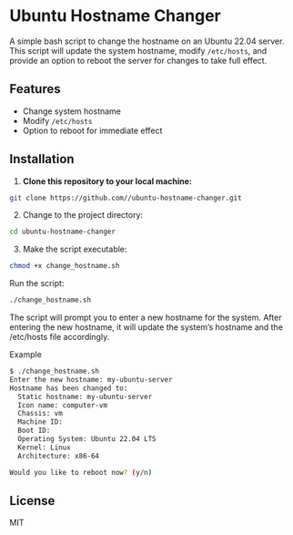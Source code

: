# Ubuntu Hostname Changer

A simple bash script to change the hostname on an Ubuntu 22.04 server. This script will update the system hostname, modify `/etc/hosts`, and provide an option to reboot the server for changes to take full effect.

## Features

- Change system hostname
- Modify `/etc/hosts`
- Option to reboot for immediate effect

## Installation

1. **Clone this repository to your local machine:**
   
```bash
git clone https://github.com//ubuntu-hostname-changer.git
```

2. Change to the project directory:

```bash
cd ubuntu-hostname-changer
```

3. Make the script executable:

```bash
chmod +x change_hostname.sh
```
Run the script:

```bash
./change_hostname.sh
```

The script will prompt you to enter a new hostname for the system. After entering the new hostname, it will update the system’s hostname and the /etc/hosts file accordingly.

Example

```bash
$ ./change_hostname.sh
Enter the new hostname: my-ubuntu-server
Hostname has been changed to:
  Static hostname: my-ubuntu-server
  Icon name: computer-vm
  Chassis: vm
  Machine ID:
  Boot ID:
  Operating System: Ubuntu 22.04 LTS
  Kernel: Linux
  Architecture: x86-64

Would you like to reboot now? (y/n)
```
## License

MIT
